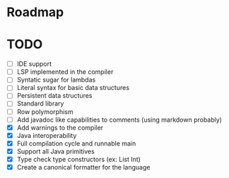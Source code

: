 # Roadmap

# TODO

- [ ] IDE support
- [ ] LSP implemented in the compiler
- [ ] Syntatic sugar for lambdas
- [ ] Literal syntax for basic data structures
- [ ] Persistent data structures
- [ ] Standard library
- [ ] Row polymorphism
- [ ] Add javadoc like capabilities to comments (using markdown probably)
- [X] Add warnings to the compiler
- [X] Java interoperability
- [X] Full compilation cycle and runnable main
- [X] Support all Java primitives
- [X] Type check type constructors (ex: List Int)
- [X] Create a canonical formatter for the language